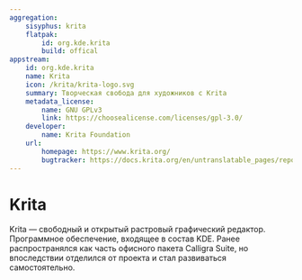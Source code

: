 ```yaml
---
aggregation:
    sisyphus: krita
    flatpak:
        id: org.kde.krita
        build: offical
appstream:
    id: org.kde.krita
    name: Krita
    icon: /krita/krita-logo.svg
    summary: Творческая свобода для художников c Krita
    metadata_license:
        name: GNU GPLv3
        link: https://choosealicense.com/licenses/gpl-3.0/
    developer:
        name: Krita Foundation
    url:
        homepage: https://www.krita.org/
        bugtracker: https://docs.krita.org/en/untranslatable_pages/reporting_bugs.html
---
```


# Krita

Krita — свободный и открытый растровый графический редактор. Программное обеспечение, входящее в состав KDE. Ранее распространялся как часть офисного пакета Calligra Suite, но впоследствии отделился от проекта и стал развиваться самостоятельно.

<!--@include: @apps/_parts/install/content-repo.md-->
<!--@include: @apps/_parts/install/content-flatpak.md-->
